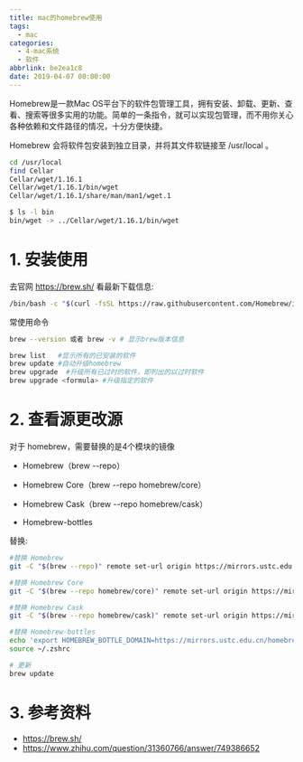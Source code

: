 ```yaml
---
title: mac的homebrew使用
tags:
  - mac
categories:
  - 4-mac系统
  - 软件
abbrlink: be2ea1c8
date: 2019-04-07 00:00:00
---
```


Homebrew是一款Mac OS平台下的软件包管理工具，拥有安装、卸载、更新、查看、搜索等很多实用的功能。简单的一条指令，就可以实现包管理，而不用你关心各种依赖和文件路径的情况，十分方便快捷。

<!-- more -->

Homebrew 会将软件包安装到独立目录，并将其文件软链接至 /usr/local 。

```bash
cd /usr/local
find Cellar
Cellar/wget/1.16.1
Cellar/wget/1.16.1/bin/wget
Cellar/wget/1.16.1/share/man/man1/wget.1

$ ls -l bin
bin/wget -> ../Cellar/wget/1.16.1/bin/wget
```



# 1. 安装使用

去官网 https://brew.sh/ 看最新下载信息:

```bash
/bin/bash -c "$(curl -fsSL https://raw.githubusercontent.com/Homebrew/install/master/install.sh)"
```

常使用命令

```bash
brew --version 或者 brew -v # 显示brew版本信息

brew list   #显示所有的已安装的软件
brew update #自动升级homebrew
brew upgrade  #升级所有已过时的软件，即列出的以过时软件
brew upgrade <formula> #升级指定的软件
```



# 2. 查看源更改源

对于 homebrew，需要替换的是4个模块的镜像

+ Homebrew（brew --repo）

+ Homebrew Core（brew --repo homebrew/core）

+ Homebrew Cask（brew --repo homebrew/cask）

+ Homebrew-bottles

替换: 

```bash
#替换 Homebrew
git -C "$(brew --repo)" remote set-url origin https://mirrors.ustc.edu.cn/brew.git

#替换 Homebrew Core
git -C "$(brew --repo homebrew/core)" remote set-url origin https://mirrors.ustc.edu.cn/homebrew-core.git

#替换 Homebrew Cask
git -C "$(brew --repo homebrew/cask)" remote set-url origin https://mirrors.ustc.edu.cn/homebrew-cask.git

#替换 Homebrew-bottles
echo 'export HOMEBREW_BOTTLE_DOMAIN=https://mirrors.ustc.edu.cn/homebrew-bottles' >> ~/.zshrc
source ~/.zshrc

# 更新
brew update
```



# 3. 参考资料

+ https://brew.sh/
+ https://www.zhihu.com/question/31360766/answer/749386652